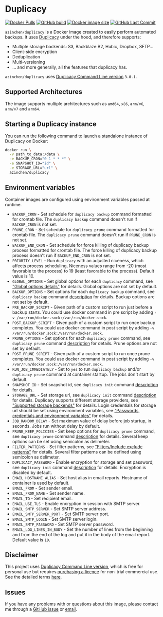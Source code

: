 # Duplicacy

[![Docker Pulls][dockerhub-pulls]][dockerhub-link]
[![GitHub build][github-build]][github-link]
[![Docker image size][dockerhub-size]][dockerhub-link]
[![GitHub Last Commit][github-lastcommit]][github-link]

`azinchen/duplicacy` is a Docker image created to easily perform automated backups. It uses [Duplicacy][duplicacy-home] under the hood, and therefore supports:

- Multiple storage backends: S3, Backblaze B2, Hubic, Dropbox, SFTP...
- Client-side encryption
- Deduplication
- Multi-versioning
- ... and more generally, all the features that duplicacy has.

`azinchen/duplicacy` uses [Duplicacy Command Line version][duplicacy-github] `3.0.1`.

## Supported Architectures

The image supports multiple architectures such as `amd64`, `x86`, `arm/v6`, `arm/v7` and `arm64`.

## Starting a Duplicacy instance

You can run the following command to launch a standalone instance of Duplicacy on Docker:

```bash
docker run \
  -v path_to_data:/data \
  -e BACKUP_CRON="0 1 * * *" \
  -e SNAPSHOT_ID="id" \
  -e STORAGE_URL="url" \
  azinchen/duplicacy
```

## Environment variables

Container images are configured using environment variables passed at runtime.

- `BACKUP_CRON`             - Set schedule for `duplicacy backup` command formatted for crontab file. The `duplicacy backup` command doesn't run if `BACKUP_CRON` is not set.
- `PRUNE_CRON`              - Set schedule for `duplicacy prune` command formatted for crontab file. The `duplicacy prune` command doesn't run if `PRUNE_CRON` is not set.
- `BACKUP_END_CRON`         - Set schedule for force killing of duplicacy backup process formatted for crontab file. The force killing of duplicacy backup process doesn't run if `BACKUP_END_CRON` is not set.
- `PRIORITY_LEVEL`          - Run `duplicacy` with an adjusted niceness, which affects process scheduling. Niceness values range from -20 (most favorable to the process) to 19 (least favorable to the process). Default value is 10.
- `GLOBAL_OPTIONS`          - Set global options for each `duplicacy` command, see ["Global options details"][duplicacy-global-options] for details. Global options are not set by default.
- `BACKUP_OPTIONS`          - Set options for each `duplicacy backup` command, see `duplicacy backup` command [description][duplicacy-backup] for details. Backup options are not set by default.
- `PRE_BACKUP_SCRIPT`       - Given path of a custom script to run just before a backup starts. You could use docker command in pre script by adding `-v /var/run/docker.sock:/var/run/docker.sock`.
- `POST_BACKUP_SCRIPT`      - Given path of a custom script to run once backup completes. You could use docker command in post script by adding `-v /var/run/docker.sock:/var/run/docker.sock`.
- `PRUNE_OPTIONS`           - Set options for each `duplicacy prune` command, see `duplicacy prune` command [description][duplicacy-prune] for details. Prune options are not set by default.
- `POST_PRUNE_SCRIPT`       - Given path of a custom script to run once prune completes. You could use docker command in post script by adding `-v /var/run/docker.sock:/var/run/docker.sock`.
- `RUN_JOB_IMMEDIATELY`     - Set to `yes` to run `duplicacy backup` and/or `duplicacy prune` command at container startup. The jobs don't start by default.
- `SNAPSHOT_ID`             - Set snapshot id, see `duplicacy init` command [description][duplicacy-init] for details.
- `STORAGE_URL`             - Set storage url, see `duplicacy init` command [description][duplicacy-init] for details. Duplicacy supports different storage providers, see ["Supported storage backends"][duplicacy-storage] for details. Login credentials for storage url should be set using environment variables, see ["Passwords, credentials and environment variables"][duplicacy-variables] for details.
- `JOB_RANDOM_DELAY`        - Set maximum value of delay before job startup, in seconds. Jobs run without delay by default.
- `PRUNE_KEEP_POLICIES`     - Set keep options for `duplicacy prune` command, see `duplicacy prune` command [description][duplicacy-prune] for details. Several keep options can be set using semicolon as delimeter.
- `FILTER_PATTERNS`         - Set filter patterns, see ["Filters/Include exclude patterns"][duplicacy-filters] for details. Several filter patterns can be defined using semicolon as delimeter.
- `DUPLICACY_PASSWORD`      - Enable encryption for storage and set password, see `duplicacy init` command [description][duplicacy-init] for details. Encryption is disabled by default.
- `EMAIL_HOSTNAME_ALIAS`    - Set host alias in email reports. Hostname of container is used by default.
- `EMAIL_FROM`              - Set sender email.
- `EMAIL_FROM_NAME`         - Set sender name.
- `EMAIL_TO`                - Set recipient email.
- `EMAIL_USE_TLS`           - Enable encryption in session with SMTP server.
- `EMAIL_SMTP_SERVER`       - Set SMTP server address.
- `EMAIL_SMTP_SERVER_PORT`  - Set SMTP server port.
- `EMAIL_SMTP_LOGIN`        - Set SMTP server login.
- `EMAIL_SMTP_PASSWORD`     - Set SMTP server password.
- `EMAIL_LOG_LINES_IN_BODY` - Set the number of lines from the beginning and from the end of the log and put it in the body of the email report. Default value is `10`.

## Disclaimer

This project uses [Duplicacy Command Line version][duplicacy-github], which is free for personal use but requires [purchasing a licence][duplicacy-purchase] for non-trial commercial use. See the detailed terms [here][duplicacy-license].

## Issues

If you have any problems with or questions about this image, please contact me through a [GitHub issue][github-issues] or [email][email-link].

[dockerhub-pulls]: https://img.shields.io/docker/pulls/azinchen/duplicacy
[dockerhub-link]: https://hub.docker.com/repository/docker/azinchen/duplicacy
[dockerhub-size]: https://img.shields.io/docker/image-size/azinchen/duplicacy/latest
[github-lastcommit]: https://img.shields.io/github/last-commit/azinchen/duplicacy
[github-link]: https://github.com/azinchen/duplicacy
[github-issues]: https://github.com/azinchen/duplicacy/issues
[github-build]: https://img.shields.io/github/workflow/status/azinchen/duplicacy/CI_CD_Task
[duplicacy-home]: https://duplicacy.com
[duplicacy-github]: https://github.com/gilbertchen/duplicacy
[duplicacy-license]: https://github.com/gilbertchen/duplicacy/blob/master/LICENSE.md
[duplicacy-purchase]: https://duplicacy.com/buy.html
[duplicacy-forum]: https://forum.duplicacy.com
[duplicacy-storage]: https://forum.duplicacy.com/t/supported-storage-backends/1107
[duplicacy-global-options]: https://forum.duplicacy.com/t/global-options-details/1087
[duplicacy-init]: https://forum.duplicacy.com/t/init-command-details/1090
[duplicacy-backup]: https://forum.duplicacy.com/t/backup-command-details/1077
[duplicacy-prune]: https://forum.duplicacy.com/t/prune-command-details/1005
[duplicacy-filters]: https://forum.duplicacy.com/t/filters-include-exclude-patterns/1089
[duplicacy-variables]: https://forum.duplicacy.com/t/passwords-credentials-and-environment-variables/1094
[email-link]: mailto:alexander@zinchenko.com
